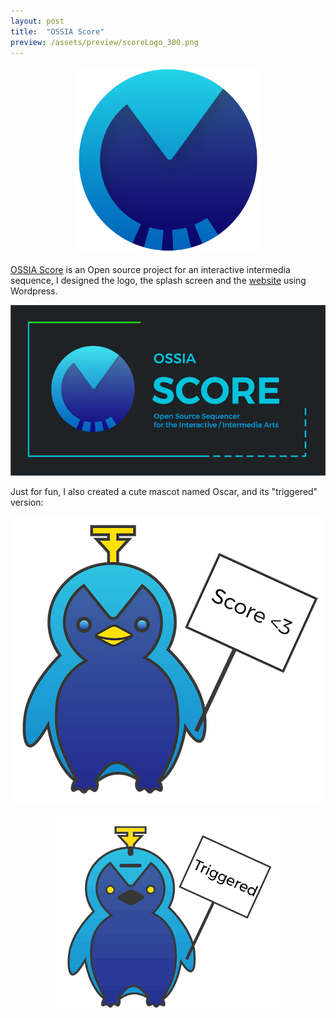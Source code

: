 ```yaml
---
layout: post
title:  "OSSIA Score"
preview: /assets/preview/scoreLogo_300.png
---
```



<p align="center">
    <img src="/assets/scoreLogo.png" width="300"/>
</p>

[OSSIA Score](https://github.com/OSSIA/score) is an Open source project for an interactive intermedia sequence, I designed the logo, the splash screen and the [website](https://ossia.io/) using Wordpress.

<p align="center">
  <img src="/assets/ossiaScore-splash.png"/>
</p>

Just for fun, I also created a cute mascot named Oscar, and its "triggered" version: 

<p align="center">
  <img src="/assets/scoreFun.png"/>
</p>


<p align="center">
  <img src="/assets/oscar_triggered_loop.gif" />
</p>

